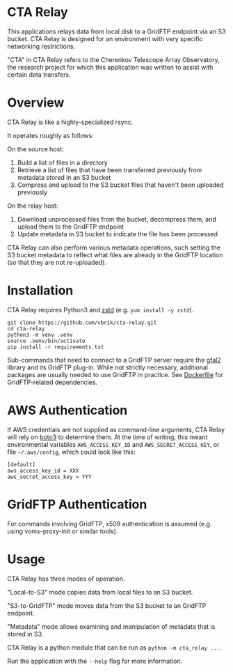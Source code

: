 # CTA Relay
This applications relays data from local disk to a GridFTP endpoint via an S3 bucket. CTA Relay is designed for an environment with very specific networking restrictions.

"CTA" in CTA Relay refers to the Cherenkov Telescope Array Observatory, the research project for which this application was written to assist with certain data transfers.

# Overview
CTA Relay is like a highly-specialized rsync.

It operates roughly as follows:

On the source host:
1. Build a list of files in a directory
1. Retrieve a list of files that have been transferred previously from metadata stored in an S3 bucket
1. Compress and upload to the S3 bucket files that haven't been uploaded previously

On the relay host:
1. Download unprocessed files from the bucket, decompress them, and upload them to the GridFTP endpoint
1. Update metadata in S3 bucket to indicate the file has been processed

CTA Relay can also perform various metadata operations, such setting the S3 bucket metadata to reflect what files are already in the GridFTP location (so that they are not re-uploaded).


# Installation
CTA Relay requires Python3 and [zstd](https://facebook.github.io/zstd/) (e.g. `yum install -y zstd`).

    git clone https://github.com/vbrik/cta-relay.git
    cd cta-relay
    python3 -m venv .venv
    source .venv/bin/activate
    pip install -r requirements.txt

Sub-commands that need to connect to a GridFTP server require the [gfal2](https://dmc.web.cern.ch/projects/gfal-2/home) library and its GridFTP plug-in. While not strictly necessary, additional packages are usually needed to use GridFTP in practice. See [Dockerfile](Dockerfile) for GridFTP-related dependencies.

# AWS Authentication
If AWS credentials are not supplied as command-line arguments, CTA Relay will rely on [boto3](https://boto3.readthedocs.io) to determine them. At the time of writing, this meant environmental variables `AWS_ACCESS_KEY_ID` and `AWS_SECRET_ACCESS_KEY`, or file `~/.aws/config`, which could look like this:
```
[default]
aws_access_key_id = XXX
aws_secret_access_key = YYY
```

# GridFTP Authentication
For commands involving GridFTP, x509 authentication is assumed (e.g. using voms-proxy-init or similar tools).

# Usage
CTA Relay has three modes of operation.

"Local-to-S3" mode copies data from local files to an S3 bucket.

"S3-to-GridFTP" mode moves data from the S3 bucket to an GridFTP endpoint.

"Metadata" mode allows examining and manipulation of metadata that is stored in S3.

CTA Relay is a python module that can be run as `python -m cta_relay ...`.

Run the application with the `--help` flag for more information.
